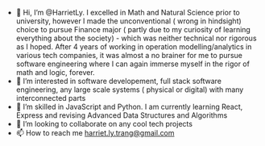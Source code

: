 - 👋 Hi, I’m @HarrietLy. I excelled in Math and Natural Science prior to university, however I made the unconventional ( wrong in hindsight) choice to pursue Finance major ( partly due to my curiosity of learning everything about the society) - which was neither technical nor rigorous as I hoped. After 4 years of working in operation modelling/analytics in various tech companies, it was almost a no brainer for me to pursue software engineering where I can again immerse myself in the rigor of math and logic, forever.
- 👀 I’m interested in software developement, full stack software engineering, any large scale systems ( physical or digital) with many interconnected parts
- 🌱 I’m skilled in JavaScript and Python. I am currently learning React, Express and revising Advanced Data Structures and Algorithms
- 💞️ I’m looking to collaborate on any cool tech projects
- 📫 How to reach me harriet.ly.trang@gmail.com

<!---
HarrietLy/HarrietLy is a ✨ special ✨ repository because its `README.md` (this file) appears on your GitHub profile.
You can click the Preview link to take a look at your changes.
--->
